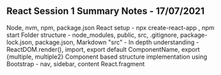 React Session 1 Summary Notes - 17/07/2021
-------------------------------------------------------------

Node, nvm, npm, package.json
React setup - npx create-react-app <app-name>, npm start
Folder structure - node_modules, public, src, .gitignore, package-lock.json, package.json,
Markdown
"src" - In depth understanding - ReactDOM.render(), import, export default ComponentName, export {multiple, multiple2}
Component based structure implementation using Bootstrap - nav, sidebar, content
React.fragment